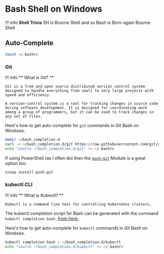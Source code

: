 # Bash Shell on Windows

!!! info
    **Shell Trivia**
    SH is Bourne Shell and so Bash is Born-again Bourne Shell

## Auto-Complete 

```bash
touch ~/.bashrc

```

### Git

!!! info 
    ** What is Git? **
    
    Git is a free and open source distributed version control system designed to handle everything from small to very large projects with speed and efficiency.
    
    A version-control system is a tool for tracking changes in source code during software development. It is designed for coordinating work among a group of programmers, but it can be used to track changes in any set of files.

Here's how to get auto-complete for `git` commands in Git Bash on Windows.

```bash
mkdir ~/bash_completion.d   
curl -o ~/bash_completion.d/git https://raw.githubusercontent.com/git/git/master/contrib/completion/git-completion.bash
echo "source ~/bash_completion.d/git" >> ~/.bashrc
```

If using PowerShell (as I often do) then the [`posh-git`](https://github.com/dahlbyk/posh-git) Module is a great option too.
```powershell
scoop install posh-git
```

### kubectl CLI

!!! info 
    ** What is Kubectl? **
    
    Kubectl is a command line tool for controlling Kubernetes clusters.

The kubectl completion script for Bash can be generated with the command `kubectl completion bash`.
[from here:](https://kubernetes.io/docs/tasks/tools/install-kubectl/#optional-kubectl-configurations)

Here's how to get auto-complete for `kubectl` commands in Git Bash on Windows.

```bash
kubectl completion bash > ~/bash_completion.d/kubectl
echo "source ~/bash_completion.d/kubectl" >> ~/.bashrc
````

